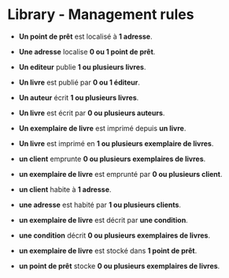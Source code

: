 Library - Management rules
============

- **Un point de prêt** est localisé à **1 adresse**.
- **Une adresse** localise **0 ou 1 point de prêt**.

- **Un editeur** publie **1 ou plusieurs livres**.
- **Un livre** est publié par **0 ou 1 éditeur**.

- **Un auteur** écrit **1 ou plusieurs livres**.
- **Un livre** est écrit par **0 ou plusieurs auteurs**.

- **Un exemplaire de livre** est imprimé depuis **un livre**.
- **Un livre** est imprimé en **1 ou plusieurs exemplaire de livres**.

- **un client** emprunte **0 ou plusieurs exemplaires de livres**.
- **un exemplaire de livre** est emprunté par **0 ou plusieurs client**.

- **un client** habite à **1 adresse**.
- **une adresse** est habité par **1 ou plusieurs clients**.

- **un exemplaire de livre** est décrit par **une condition**.
- **une condition** décrit **0 ou plusieurs exemplaires de livres**.

- **un exemplaire de livre** est stocké dans **1 point de prêt**.
- **un point de prêt** stocke **0 ou plusieurs exemplaires de livres**.
